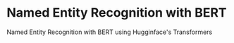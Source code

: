 # Named Entity Recognition with BERT

Named Entity Recognition with BERT using Hugginface's Transformers
